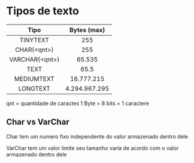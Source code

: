 # Tipos de texto

|      Tipo       |  Bytes (max)  |
| :-------------: | :-----------: |
|    TINYTEXT     |      255      |
|  CHAR(\<qnt>)   |      255      |
| VARCHAR(\<qnt>) |    65.535     |
|      TEXT       |     65.5      |
|   MEDIUMTEXT    |  16.777.215   |
|    LONGTEXT     | 4.294.967.295 |

qnt = quantidade de caractes
1 Byte = 8 bits = 1 caractere

## Char vs VarChar

Char tem um numero fixo independente do valor armazenado dentro dele

VarChar tem um valor limite seu tamanho varia de acordo com o valor armazenado dentro dele
